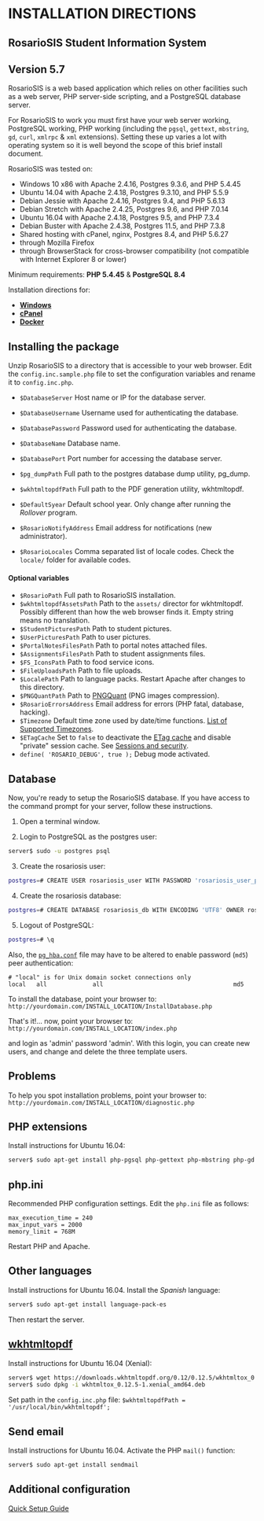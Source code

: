 # INSTALLATION DIRECTIONS

## RosarioSIS Student Information System

Version 5.7
-------------

RosarioSIS is a web based application which relies on other facilities such as a web server, PHP server-side scripting, and a PostgreSQL database server.

For RosarioSIS to work you must first have your web server working, PostgreSQL working, PHP working (including the `pgsql`, `gettext`, `mbstring`, `gd`, `curl`, `xmlrpc` & `xml` extensions). Setting these up varies a lot with operating system so it is well beyond the scope of this brief install document.

RosarioSIS was tested on:

- Windows 10 x86 with Apache 2.4.16, Postgres 9.3.6, and PHP 5.4.45
- Ubuntu 14.04 with Apache 2.4.18, Postgres 9.3.10, and PHP 5.5.9
- Debian Jessie with Apache 2.4.16, Postgres 9.4, and PHP 5.6.13
- Debian Stretch with Apache 2.4.25, Postgres 9.6, and PHP 7.0.14
- Ubuntu 16.04 with Apache 2.4.18, Postgres 9.5, and PHP 7.3.4
- Debian Buster with Apache 2.4.38, Postgres 11.5, and PHP 7.3.8
- Shared hosting with cPanel, nginx, Postgres 8.4, and PHP 5.6.27
- through Mozilla Firefox
- through BrowserStack for cross-browser compatibility (not compatible with Internet Explorer 8 or lower)

Minimum requirements: **PHP 5.4.45** & **PostgreSQL 8.4**

Installation directions for:

- [**Windows**](https://gitlab.com/francoisjacquet/rosariosis/wikis/How-to-install-RosarioSIS-on-Windows)
- [**cPanel**](https://gitlab.com/francoisjacquet/rosariosis/wikis/How-to-install-RosarioSIS-on-cPanel)
- [**Docker**](https://github.com/francoisjacquet/docker-rosariosis)


Installing the package
----------------------

Unzip RosarioSIS to a directory that is accessible to your web browser. Edit the `config.inc.sample.php` file to set the configuration variables and rename it to `config.inc.php`.

- `$DatabaseServer` Host name or IP for the database server.
- `$DatabaseUsername` Username used for authenticating the database.
- `$DatabasePassword` Password used for authenticating the database.
- `$DatabaseName` Database name.
- `$DatabasePort` Port number for accessing the database server.

- `$pg_dumpPath` Full path to the postgres database dump utility, pg_dump.
- `$wkhtmltopdfPath` Full path to the PDF generation utility, wkhtmltopdf.

- `$DefaultSyear` Default school year. Only change after running the _Rollover_ program.
- `$RosarioNotifyAddress` Email address for notifications (new administrator).
- `$RosarioLocales` Comma separated list of locale codes. Check the `locale/` folder for available codes.

#### Optional variables

- `$RosarioPath` Full path to RosarioSIS installation.
- `$wkhtmltopdfAssetsPath` Path to the `assets/` director for wkhtmltopdf. Possibly different than how the web browser finds it. Empty string means no translation.
- `$StudentPicturesPath` Path to student pictures.
- `$UserPicturesPath` Path to user pictures.
- `$PortalNotesFilesPath` Path to portal notes attached files.
- `$AssignmentsFilesPath` Path to student assignments files.
- `$FS_IconsPath` Path to food service icons.
- `$FileUploadsPath` Path to file uploads.
- `$LocalePath` Path to language packs. Restart Apache after changes to this directory.
- `$PNGQuantPath` Path to [PNGQuant](https://pngquant.org/) (PNG images compression).
- `$RosarioErrorsAddress` Email address for errors (PHP fatal, database, hacking).
- `$Timezone` Default time zone used by date/time functions. [List of Supported Timezones](http://php.net/manual/en/timezones.php).
- `$ETagCache` Set to `false` to deactivate the [ETag cache](https://en.wikipedia.org/wiki/HTTP_ETag) and disable "private" session cache. See [Sessions and security](https://secure.php.net/manual/en/session.security.php).
- `define( 'ROSARIO_DEBUG', true );` Debug mode activated.


Database
--------

Now, you're ready to setup the RosarioSIS database. If you have access to the command prompt for your server, follow these instructions.

1. Open a terminal window.

2. Login to PostgreSQL as the postgres user:
```bash
server$ sudo -u postgres psql
```
3. Create the rosariosis user:
```bash
postgres=# CREATE USER rosariosis_user WITH PASSWORD 'rosariosis_user_password';
```
4. Create the rosariosis database:
```bash
postgres=# CREATE DATABASE rosariosis_db WITH ENCODING 'UTF8' OWNER rosariosis_user;
```
5. Logout of PostgreSQL:
```bash
postgres=# \q
```

Also, the [`pg_hba.conf`](http://www.postgresql.org/docs/current/static/auth-pg-hba-conf.html) file may have to be altered to enable password (`md5`) peer authentication:
```
# "local" is for Unix domain socket connections only
local   all             all                                     md5
```

To install the database, point your browser to: `http://yourdomain.com/INSTALL_LOCATION/InstallDatabase.php`

That's it!... now, point your browser to: `http://yourdomain.com/INSTALL_LOCATION/index.php`

and login as 'admin' password 'admin'.  With this login, you can create new users, and change and delete the three template users.


Problems
--------

To help you spot installation problems, point your browser to: `http://yourdomain.com/INSTALL_LOCATION/diagnostic.php`


PHP extensions
--------------

Install instructions for Ubuntu 16.04:
```bash
server$ sudo apt-get install php-pgsql php-gettext php-mbstring php-gd php-curl php-xmlrpc php-xml
```


php.ini
-------

Recommended PHP configuration settings. Edit the `php.ini` file as follows:
```
max_execution_time = 240
max_input_vars = 2000
memory_limit = 768M
```
Restart PHP and Apache.


Other languages
---------------

Install instructions for Ubuntu 16.04. Install the _Spanish_ language:
```bash
server$ sudo apt-get install language-pack-es
```
Then restart the server.


[wkhtmltopdf](http://wkhtmltopdf.org/)
--------------------------------------

Install instructions for Ubuntu 16.04 (Xenial):
```bash
server$ wget https://downloads.wkhtmltopdf.org/0.12/0.12.5/wkhtmltox_0.12.5-1.xenial_amd64.deb
server$ sudo dpkg -i wkhtmltox_0.12.5-1.xenial_amd64.deb
```

Set path in the `config.inc.php` file:
	`$wkhtmltopdfPath = '/usr/local/bin/wkhtmltopdf';`

Send email
----------

Install instructions for Ubuntu 16.04. Activate the PHP `mail()` function:
```bash
server$ sudo apt-get install sendmail
```


Additional configuration
------------------------

[Quick Setup Guide](https://www.rosariosis.org/quick-setup-guide/)
